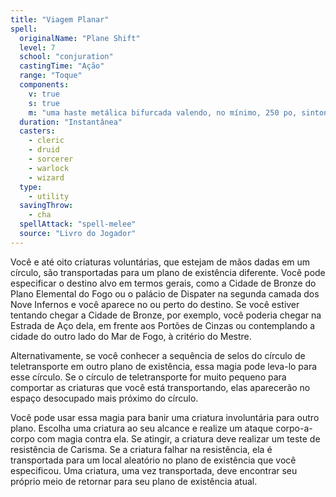 ```yaml
---
title: "Viagem Planar"
spell:
  originalName: "Plane Shift"
  level: 7
  school: "conjuration"
  castingTime: "Ação"
  range: "Toque"
  components:
    v: true
    s: true
    m: "uma haste metálica bifurcada valendo, no mínimo, 250 po, sintonizada com um plano de existência em particular"
  duration: "Instantânea"
  casters:
    - cleric
    - druid
    - sorcerer
    - warlock
    - wizard
  type:
    - utility
  savingThrow:
    - cha
  spellAttack: "spell-melee"
  source: "Livro do Jogador"
---
```


Você e até oito criaturas voluntárias, que estejam de mãos dadas em um círculo, são transportadas para um plano de existência diferente. Você pode especificar o destino alvo em termos gerais, como a Cidade de Bronze do Plano Elemental do Fogo ou o palácio de Dispater na segunda camada dos Nove Infernos e você aparece no ou perto do destino. Se você estiver tentando chegar a Cidade de Bronze, por exemplo, você poderia chegar na Estrada de Aço dela, em frente aos Portões de Cinzas ou contemplando a cidade do outro lado do Mar de Fogo, à critério do Mestre.

Alternativamente, se você conhecer a sequência de selos do círculo de teletransporte em outro plano de existência, essa magia pode leva-lo para esse círculo. Se o círculo de teletransporte for muito pequeno para comportar as criaturas que você está transportando, elas aparecerão no espaço desocupado mais próximo do círculo.

Você pode usar essa magia para banir uma criatura involuntária para outro plano. Escolha uma criatura ao seu alcance e realize um ataque corpo-a-corpo com magia contra ela. Se atingir, a criatura deve realizar um teste de resistência de Carisma. Se a criatura falhar na resistência, ela é transportada para um local aleatório no plano de existência que você especificou. Uma criatura, uma vez transportada, deve encontrar seu próprio meio de retornar para seu plano de existência atual.
